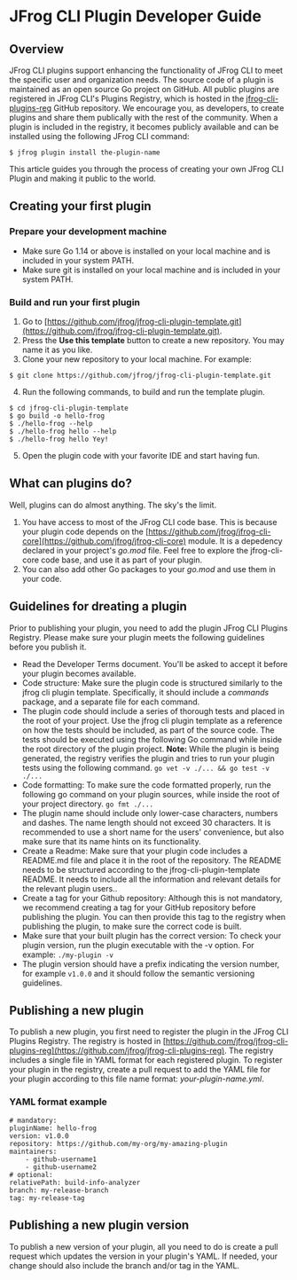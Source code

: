 # JFrog CLI Plugin Developer Guide
## Overview
JFrog CLI plugins support enhancing the functionality of JFrog CLI to meet the specific user and organization needs. The source code of a plugin is maintained as an open source Go project on GitHub. All public plugins are registered in JFrog CLI's Plugins Registry, which is hosted in the [jfrog-cli-plugins-reg](https://github.com/jfrog/jfrog-cli-plugins-reg) GitHub repository. We encourage you, as developers, to create plugins and share them publically with the rest of the community. When a plugin is included in the registry, it becomes publicly available and can be installed using the following JFrog CLI command:
```
$ jfrog plugin install the-plugin-name
```
This article guides you through the process of creating your own JFrog CLI Plugin and making it public to the world.

## Creating your first plugin
### Prepare your development machine
* Make sure Go 1.14 or above is installed on your local machine and is included in your system PATH.
* Make sure git is installed on your local machine and is included in your system PATH. 

### Build and run your first plugin
1. Go to [https://github.com/jfrog/jfrog-cli-plugin-template.git](https://github.com/jfrog/jfrog-cli-plugin-template.git).
2. Press the **Use this template** button to create a new repository. You may name it as you like.
3. Clone your new repository to your local machine. For example:
```
$ git clone https://github.com/jfrog/jfrog-cli-plugin-template.git
```
4. Run the following commands, to build and run the template plugin.
```
$ cd jfrog-cli-plugin-template
$ go build -o hello-frog
$ ./hello-frog --help
$ ./hello-frog hello --help
$ ./hello-frog hello Yey!
```
5. Open the plugin code with your favorite IDE and start having fun.

## What can plugins do?
Well, plugins can do almost anything. The sky's the limit.
1. You have access to most of the JFrog CLI code base. This is because your plugin code depends on the [https://github.com/jfrog/jfrog-cli-core](https://github.com/jfrog/jfrog-cli-core) module. It is a depedency declared in your project's *go.mod* file. Feel free to explore the jfrog-cli-core code base, and use it as part of your plugin.
2. You can also add other Go packages to your *go.mod* and use them in your code.

## Guidelines for dreating a plugin
Prior to publishing your plugin, you need to add the plugin JFrog CLI Plugins Registry. Please make sure your plugin meets the following guidelines before you publish it.

* Read the Developer Terms document. You'll be asked to accept it before your plugin becomes available.
* Code structure: Make sure the plugin code is structured similarly to the jfrog cli plugin template. Specifically, it should include a *commands* package, and a separate file for each command.
* The plugin code should include a series of thorough tests and placed in the root of your project. Use the jfrog cli plugin template as a reference on how the tests should be included, as part of the source code. The tests should be executed using the following Go command while inside the root directory of the plugin project. **Note:** While the plugin is being generated, the registry verifies the plugin and tries to run your plugin tests using the following command. ```go vet -v ./... && go test -v ./...```
* Code formatting: To make sure the code formatted properly, run the following go command on your plugin sources, while inside the root of your project directory. ```go fmt ./...```
* The plugin name should include only lower-case characters, numbers and dashes. The name length should not exceed 30 characters. It is recommended to use a short name for the users' convenience, but also make sure that its name hints on its functionality.
* Create a Readme: Make sure that your plugin code includes a README.md file and place it in the root of the repository. The README needs to be structured according to the jfrog-cli-plugin-template README. It needs to  include all the information and relevant details for the relevant plugin users..
* Create a tag for your Github repository: Although this is not mandatory, we recommend creating a tag for your GitHub repository before publishing the plugin. You can then provide this tag to the registry when publishing the plugin, to make sure the correct code is built.
* Make sure that your built plugin has the correct version: To check your plugin version, run the plugin executable with the -v option. For example: ```./my-plugin -v```
* The plugin version should have a prefix indicating the version number, for example ```v1.0.0``` and it should follow the semantic versioning guidelines.

## Publishing a new plugin
To publish a new plugin, you first need to register the plugin in the JFrog CLI Plugins Registry. The registry is hosted in [https://github.com/jfrog/jfrog-cli-plugins-reg](https://github.com/jfrog/jfrog-cli-plugins-reg). The registry includes a single file in YAML format for each registered plugin. 
To register your plugin in the registry, create a pull request to add the YAML file for your plugin according to this file name format: *your-plugin-name.yml*.

### YAML format example
```
# mandatory:
pluginName: hello-frog
version: v1.0.0
repository: https://github.com/my-org/my-amazing-plugin
maintainers:
    - github-username1
    - github-username2
# optional:
relativePath: build-info-analyzer
branch: my-release-branch
tag: my-release-tag
```

## Publishing a new plugin version
To publish a new version of your plugin, all you need to do is create a pull request which updates the version in your plugin's YAML. If needed, your change should also include the branch and/or tag in the YAML. 

